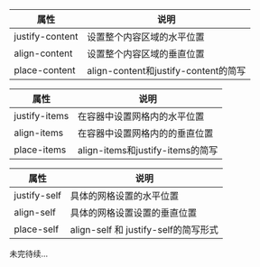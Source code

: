 

| 属性            | 说明                                 |
| --------------- | ------------------------------------ |
| justify-content | 设置整个内容区域的水平位置           |
| align-content   | 设置整个内容区域的垂直位置           |
| place-content   | align-content和justify-content的简写 |

| 属性          | 说明                             |
| ------------- | -------------------------------- |
| justify-items | 在容器中设置网格内的水平位置     |
| align-items   | 在容器中设置网格内的的垂直位置   |
| place-items   | align-items和justify-items的简写 |

| 属性         | 说明                                 |
| ------------ | ------------------------------------ |
| justify-self | 具体的网格设置的水平位置             |
| align-self   | 具体的网格设置设置的垂直位置         |
| place-self   | align-self 和 justify-self的简写形式 |

未完待续...